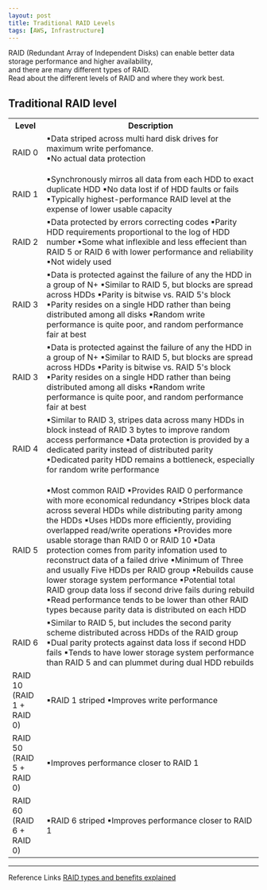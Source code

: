 ```yaml
---
layout: post
title: Traditional RAID Levels
tags: [AWS, Infrastructure]
--- 
```


RAID (Redundant Array of Independent Disks) can enable better data storage performance and higher availability,  
and there are many different types of RAID.  
Read about the different levels of RAID and where they work best.

## Traditional RAID level
<table>
  <tr>
    <th>Level</th>
    <th>Description</th>
  </tr>
  <body>
  <tr>
    <td>RAID 0</td>
    <td>
      <div>
      &#9642;Data striped across multi hard disk drives for maximum write perfomance.<br/>
      &#9642;No actual data protection<br/>
      <p/>
    </td>
  </tr>
  <tr>
    <td>RAID 1</td>
    <td>
      <div>
      &#9642;Synchronously mirros all data from each HDD to exact duplicate HDD
      &#9642;No data lost if of HDD faults or fails<br/>
      &#9642;Typically highest-performance RAID level at the expense of lower usable capacity 
      </div>
    </td>
  </tr>  
  <tr>
    <td>RAID 2</td>
    <td>
      <div>
      &#9642;Data protected by errors correcting codes  
      &#9642;Parity HDD requirements proportional to the log of HDD number  
      &#9642;Some what inflexible and less effecient than RAID 5 or RAID 6 with lower performance and reliability  
      &#9642;Not widely used    
      </div>
    </td>
  </tr> 
    <tr>
    <td>RAID 3</td>
    <td>
      <div>
      &#9642;Data is protected against the failure of any the HDD in a group of N+  
      &#9642;Similar to RAID 5, but blocks are spread across HDDs  
      &#9642;Parity is bitwise vs. RAID 5's block  
      &#9642;Parity resides on a single HDD rather than being distributed among all disks  
      &#9642;Random write performance is quite poor, and random performance fair at best 
      </div>
    </td>
  </tr> 
  <tr>
    <td>RAID 3</td>
    <td>
      <div>
      &#9642;Data is protected against the failure of any the HDD in a group of N+  
      &#9642;Similar to RAID 5, but blocks are spread across HDDs  
      &#9642;Parity is bitwise vs. RAID 5's block  
      &#9642;Parity resides on a single HDD rather than being distributed among all disks  
      &#9642;Random write performance is quite poor, and random performance fair at best  
      </div>
    </td>
  </tr> 
  <tr>
    <td>RAID 4</td>
    <td>
      <div>
      &#9642;Similar to RAID 3, stripes data across many HDDs in block instead of RAID 3 bytes to improve random access performance 
      &#9642;Data protection is provided by a dedicated parity instead of distributed parity 
      &#9642;Dedicated parity HDD remains a bottleneck, especially for random write performance  
      <p/>
    </td>
  </tr> 
  <tr>
    <td>RAID 5</td>
    <td>
      <div>
      &#9642;Most common RAID
      &#9642;Provides RAID 0 performance with more economical redundancy 
      &#9642;Stripes block data across several HDDs while distributing parity among the HDDs
      &#9642;Uses HDDs more efficiently, providing overlapped read/write operations
      &#9642;Provides more usable storage than RAID 0 or RAID 10
      &#9642;Data protection comes from parity infomation used to reconstruct data of a failed drive
      &#9642;Minimum of Three and usually Five HDDs per RAID group
      &#9642;Rebuilds cause lower storage system performance 
      &#9642;Potential total RAID group data loss if second drive fails during rebuild
      &#9642;Read performance tends to be lower than other RAID types because parity data is distributed on each HDD 
      </div>
    </td>
  </tr> 
  <tr>
    <td>RAID 6</td>
    <td>
      <div>
      &#9642;Similar to RAID 5, but includes the second parity scheme distributed across HDDs of the RAID group
      &#9642;Dual parity protects against data loss if second HDD fails
      &#9642;Tends to have lower storage system performance than RAID 5 and can plummet during dual HDD rebuilds 
      </div>
    </td>
  </tr> 
  <tr>
    <td>RAID 10 (RAID 1 + RAID 0)</td>
    <td>
      <div>
      &#9642;RAID 1 striped 
      &#9642;Improves write performance 
      </div>
    </td>
  </tr> 
  <tr>
    <td>RAID 50 (RAID 5 + RAID 0)</td>
    <td>
      <div>
      &#9642;Improves performance closer to RAID 1 
      </div>
    </td>
  </tr> 
  <tr>
    <td>RAID 60 (RAID 6 + RAID 0)</td>
    <td>
      <div>
      &#9642;RAID 6 striped
      &#9642;Improves performance closer to RAID 1
      </div>
    </td>
  </tr> 
  </body>
</table>

---
Reference Links
[RAID types and benefits explained](https://searchstorage.techtarget.com/answer/RAID-types-and-benefits-explained)

        
